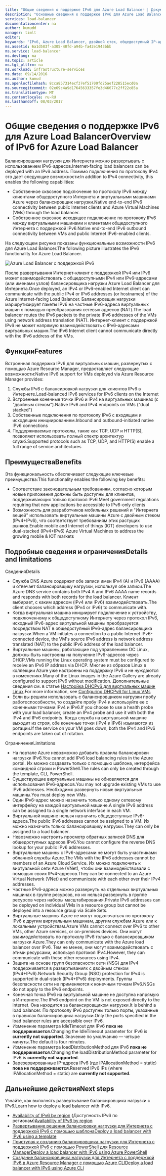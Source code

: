 ```yaml
---
title: "Общие сведения о поддержке IPv6 для Azure Load Balancer | Документация Майкрософт"
description: "Основные сведения о поддержке IPv6 для Azure Load Balancer и виртуальных машин с балансировкой нагрузки."
services: load-balancer
documentationcenter: na
author: kumudd
manager: timlt
editor: 
keywords: "IPv6, Azure Load Balancer, двойной стек, общедоступный IP-адрес, встроенная поддержка Ipv6, мобильное устройство, Интернет вещей"
ms.assetid: 6a1d583f-a305-40fd-a94b-fa42e1943bbb
ms.service: load-balancer
ms.devlang: na
ms.topic: article
ms.tgt_pltfrm: na
ms.workload: infrastructure-services
ms.date: 09/14/2016
ms.author: kumud
ms.openlocfilehash: 8cca857314ecf37ef51700fd25aef228515ecd0a
ms.sourcegitcommit: 02e69c4a9d17645633357fe3d46677c2ff22c85a
ms.translationtype: MT
ms.contentlocale: ru-RU
ms.lasthandoff: 08/03/2017
---
```

# <a name="overview-of-ipv6-for-azure-load-balancer"></a><span data-ttu-id="daf77-104">Общие сведения о поддержке IPv6 для Azure Load Balancer</span><span class="sxs-lookup"><span data-stu-id="daf77-104">Overview of IPv6 for Azure Load Balancer</span></span>

<span data-ttu-id="daf77-105">Балансировщики нагрузки для Интернета можно развертывать с использованием IPv6-адресов.</span><span class="sxs-lookup"><span data-stu-id="daf77-105">Internet-facing load balancers can be deployed with an IPv6 address.</span></span> <span data-ttu-id="daf77-106">Помимо подключения по протоколу IPv4 это дает следующие возможности:</span><span class="sxs-lookup"><span data-stu-id="daf77-106">In addition to IPv4 connectivity, this enables the following capabilities:</span></span>

* <span data-ttu-id="daf77-107">Собственное сквозное подключение по протоколу IPv6 между клиентами общедоступного Интернета и виртуальными машинами Azure через балансировщик нагрузки.</span><span class="sxs-lookup"><span data-stu-id="daf77-107">Native end-to-end IPv6 connectivity between public Internet clients and Azure Virtual Machines (VMs) through the load balancer.</span></span>
* <span data-ttu-id="daf77-108">Собственное сквозное исходящее подключение по протоколу IPv6 между виртуальными машинами и клиентами общедоступного Интернета с поддержкой IPv6.</span><span class="sxs-lookup"><span data-stu-id="daf77-108">Native end-to-end IPv6 outbound connectivity between VMs and public Internet IPv6-enabled clients.</span></span>

<span data-ttu-id="daf77-109">На следующем рисунке показаны функциональные возможности IPv6 для Azure Load Balancer.</span><span class="sxs-lookup"><span data-stu-id="daf77-109">The following picture illustrates the IPv6 functionality for Azure Load Balancer.</span></span>

![Azure Load Balancer с поддержкой IPv6](./media/load-balancer-ipv6-overview/load-balancer-ipv6.png)

<span data-ttu-id="daf77-111">После развертывания Интернет-клиент с поддержкой IPv4 или IPv6 может взаимодействовать с общедоступными IPv4 или IPv6-адресами (или именами узлов) балансировщика нагрузки Azure Load Balancer для Интернета.</span><span class="sxs-lookup"><span data-stu-id="daf77-111">Once deployed, an IPv4 or IPv6-enabled Internet client can communicate with the public IPv4 or IPv6 addresses (or hostnames) of the Azure Internet-facing Load Balancer.</span></span> <span data-ttu-id="daf77-112">Балансировщик нагрузки маршрутизирует пакеты IPv6 на частные IPv6-адреса виртуальных машин с помощью преобразования сетевых адресов (NAT).</span><span class="sxs-lookup"><span data-stu-id="daf77-112">The load balancer routes the IPv6 packets to the private IPv6 addresses of the VMs using network address translation (NAT).</span></span> <span data-ttu-id="daf77-113">Интернет-клиент с поддержкой IPv6 не может напрямую взаимодействовать с IPv6-адресами виртуальных машин.</span><span class="sxs-lookup"><span data-stu-id="daf77-113">The IPv6 Internet client cannot communicate directly with the IPv6 address of the VMs.</span></span>

## <a name="features"></a><span data-ttu-id="daf77-114">Функции</span><span class="sxs-lookup"><span data-stu-id="daf77-114">Features</span></span>

<span data-ttu-id="daf77-115">Встроенная поддержка IPv6 для виртуальных машин, развернутых с помощью Azure Resource Manager, предоставляет следующие возможности:</span><span class="sxs-lookup"><span data-stu-id="daf77-115">Native IPv6 support for VMs deployed via Azure Resource Manager provides:</span></span>

1. <span data-ttu-id="daf77-116">Службы IPv6 с балансировкой нагрузки для клиентов IPv6 в Интернете.</span><span class="sxs-lookup"><span data-stu-id="daf77-116">Load-balanced IPv6 services for IPv6 clients on the Internet</span></span>
2. <span data-ttu-id="daf77-117">Встроенные конечные точки IPv6 и IPv4 на виртуальных машинах (с "двойным стеком").</span><span class="sxs-lookup"><span data-stu-id="daf77-117">Native IPv6 and IPv4 endpoints on VMs ("dual stacked")</span></span>
3. <span data-ttu-id="daf77-118">Собственные подключения по протоколу IPv6 с входящим и исходящим инициированием.</span><span class="sxs-lookup"><span data-stu-id="daf77-118">Inbound and outbound-initiated native IPv6 connections</span></span>
4. <span data-ttu-id="daf77-119">Поддерживаемые протоколы, такие как TCP, UDP и HTTP(S), позволяют использовать полный спектр архитектур служб.</span><span class="sxs-lookup"><span data-stu-id="daf77-119">Supported protocols such as TCP, UDP, and HTTP(S) enable a full range of service architectures</span></span>

## <a name="benefits"></a><span data-ttu-id="daf77-120">Преимущества</span><span class="sxs-lookup"><span data-stu-id="daf77-120">Benefits</span></span>

<span data-ttu-id="daf77-121">Эта функциональность обеспечивает следующие ключевые преимущества:</span><span class="sxs-lookup"><span data-stu-id="daf77-121">This functionality enables the following key benefits:</span></span>

* <span data-ttu-id="daf77-122">Соответствие законодательным требованиям, согласно которым новые приложения должны быть доступны для клиентов, поддерживающих только протокол IPv6.</span><span class="sxs-lookup"><span data-stu-id="daf77-122">Meet government regulations requiring that new applications be accessible to IPv6-only clients</span></span>
* <span data-ttu-id="daf77-123">Возможность для разработчиков мобильных решений и "Интернета вещей" использовать виртуальные машины Azure с двойным стеком (IPv4+IPv6), что соответствует требованиям этих растущих рынков.</span><span class="sxs-lookup"><span data-stu-id="daf77-123">Enable mobile and Internet of things (IOT) developers to use dual-stacked (IPv4+IPv6) Azure Virtual Machines to address the growing mobile & IOT markets</span></span>

## <a name="details-and-limitations"></a><span data-ttu-id="daf77-124">Подробные сведения и ограничения</span><span class="sxs-lookup"><span data-stu-id="daf77-124">Details and limitations</span></span>

<span data-ttu-id="daf77-125">Сведения</span><span class="sxs-lookup"><span data-stu-id="daf77-125">Details</span></span>

* <span data-ttu-id="daf77-126">Служба DNS Azure содержит обе записи имен IPv4 (A) и IPv6 (AAAA) и отвечает балансировщику нагрузки, используя обе записи.</span><span class="sxs-lookup"><span data-stu-id="daf77-126">The Azure DNS service contains both IPv4 A and IPv6 AAAA name records and responds with both records for the load balancer.</span></span> <span data-ttu-id="daf77-127">Клиент выбирает, с каким адресом (IPv4 или IPv6) взаимодействовать.</span><span class="sxs-lookup"><span data-stu-id="daf77-127">The client chooses which address (IPv4 or IPv6) to communicate with.</span></span>
* <span data-ttu-id="daf77-128">Когда виртуальная машина инициирует подключение к устройству, подключенному к общедоступному Интернету через протокол IPv6, исходный IPv6-адрес виртуальной машины преобразуется посредством NAT в общедоступный IPv6-адрес балансировщика нагрузки.</span><span class="sxs-lookup"><span data-stu-id="daf77-128">When a VM initiates a connection to a public Internet IPv6-connected device, the VM's source IPv6 address is network address translated (NAT) to the public IPv6 address of the load balancer.</span></span>
* <span data-ttu-id="daf77-129">Виртуальные машины, работающие под управлением ОС Linux, должны быть настроены на получение IPv6-адресов через DHCP.</span><span class="sxs-lookup"><span data-stu-id="daf77-129">VMs running the Linux operating system must be configured to receive an IPv6 IP address via DHCP.</span></span> <span data-ttu-id="daf77-130">Многие из образов Linux в коллекции Azure уже настроены на поддержку IPv6 и не нуждаются в изменениях.</span><span class="sxs-lookup"><span data-stu-id="daf77-130">Many of the Linux images in the Azure Gallery are already configured to support IPv6 without modification.</span></span> <span data-ttu-id="daf77-131">Дополнительные сведения см. в статье [Настройка DHCPv6 для виртуальных машин Linux](load-balancer-ipv6-for-linux.md).</span><span class="sxs-lookup"><span data-stu-id="daf77-131">For more information, see [Configuring DHCPv6 for Linux VMs](load-balancer-ipv6-for-linux.md)</span></span>
* <span data-ttu-id="daf77-132">Если вы решили использовать с балансировщиком нагрузки пробу работоспособности, то создайте пробу IPv4 и используйте ее с конечными точками IPv4 и IPv6.</span><span class="sxs-lookup"><span data-stu-id="daf77-132">If you choose to use a health probe with your load balancer, create an IPv4 probe and use it with both the IPv4 and IPv6 endpoints.</span></span> <span data-ttu-id="daf77-133">Когда служба на виртуальной машине выходит из строя, обе конечные точки (IPv4 и IPv6) изымаются из ротации.</span><span class="sxs-lookup"><span data-stu-id="daf77-133">If the service on your VM goes down, both the IPv4 and IPv6 endpoints are taken out of rotation.</span></span>

<span data-ttu-id="daf77-134">Ограничения</span><span class="sxs-lookup"><span data-stu-id="daf77-134">Limitations</span></span>

* <span data-ttu-id="daf77-135">На портале Azure невозможно добавить правила балансировки нагрузки IPv6.</span><span class="sxs-lookup"><span data-stu-id="daf77-135">You cannot add IPv6 load balancing rules in the Azure portal.</span></span> <span data-ttu-id="daf77-136">Их можно создавать только с помощью шаблона, интерфейса командной строки и PowerShell.</span><span class="sxs-lookup"><span data-stu-id="daf77-136">The rules can only be created through the template, CLI, PowerShell.</span></span>
* <span data-ttu-id="daf77-137">Существующие виртуальные машины не обновляются для использования IPv6-адресов.</span><span class="sxs-lookup"><span data-stu-id="daf77-137">You may not upgrade existing VMs to use IPv6 addresses.</span></span> <span data-ttu-id="daf77-138">Необходимо развернуть новые виртуальные машины.</span><span class="sxs-lookup"><span data-stu-id="daf77-138">You must deploy new VMs.</span></span>
* <span data-ttu-id="daf77-139">Один IPv6-адрес можно назначить только одному сетевому интерфейсу на каждой виртуальной машине.</span><span class="sxs-lookup"><span data-stu-id="daf77-139">A single IPv6 address can be assigned to a single network interface in each VM.</span></span>
* <span data-ttu-id="daf77-140">Виртуальной машине нельзя назначить общедоступные IPv6-адреса.</span><span class="sxs-lookup"><span data-stu-id="daf77-140">The public IPv6 addresses cannot be assigned to a VM.</span></span> <span data-ttu-id="daf77-141">Их можно назначить только балансировщику нагрузки.</span><span class="sxs-lookup"><span data-stu-id="daf77-141">They can only be assigned to a load balancer.</span></span>
* <span data-ttu-id="daf77-142">Невозможно настроить просмотр обратных записей DNS для общедоступных адресов IPv6.</span><span class="sxs-lookup"><span data-stu-id="daf77-142">You cannot configure the reverse DNS lookup for your public IPv6 addresses.</span></span>
* <span data-ttu-id="daf77-143">Виртуальные машины с IPv6-адресами не могут быть участниками облачной службы Azure.</span><span class="sxs-lookup"><span data-stu-id="daf77-143">The VMs with the IPv6 addresses cannot be members of an Azure Cloud Service.</span></span> <span data-ttu-id="daf77-144">Их можно подключить к виртуальной сети Azure (VNet), чтобы они взаимодействовали с помощью своих IPv4-адресов.</span><span class="sxs-lookup"><span data-stu-id="daf77-144">They can be connected to an Azure Virtual Network (VNet) and communicate with each other over their IPv4 addresses.</span></span>
* <span data-ttu-id="daf77-145">Частные IPv6-адреса можно развернуть на отдельных виртуальных машинах в группе ресурсов, но их нельзя развернуть в группе ресурсов через наборы масштабирования.</span><span class="sxs-lookup"><span data-stu-id="daf77-145">Private IPv6 addresses can be deployed on individual VMs in a resource group but cannot be deployed into a resource group via Scale Sets.</span></span>
* <span data-ttu-id="daf77-146">Виртуальные машины Azure не могут подключаться по протоколу IPv6 к другим виртуальным машинам, другим службам Azure или к локальным устройствам.</span><span class="sxs-lookup"><span data-stu-id="daf77-146">Azure VMs cannot connect over IPv6 to other VMs, other Azure services, or on-premises devices.</span></span> <span data-ttu-id="daf77-147">Они могут взаимодействовать по протоколу IPv6 только с балансировщиком нагрузки Azure.</span><span class="sxs-lookup"><span data-stu-id="daf77-147">They can only communicate with the Azure load balancer over IPv6.</span></span> <span data-ttu-id="daf77-148">Тем не менее, они могут взаимодействовать с этими ресурсами, используя протокол IPv4.</span><span class="sxs-lookup"><span data-stu-id="daf77-148">However, they can communicate with these other resources using IPv4.</span></span>
* <span data-ttu-id="daf77-149">Защита на основе групп безопасности сети (NSG) для IPv4 поддерживается в развертываниях с двойным стеком (IPv4+IPv6).</span><span class="sxs-lookup"><span data-stu-id="daf77-149">Network Security Group (NSG) protection for IPv4 is supported in dual-stack (IPv4+IPv6) deployments.</span></span> <span data-ttu-id="daf77-150">Группы безопасности сети не применяются к конечным точкам IPv6.</span><span class="sxs-lookup"><span data-stu-id="daf77-150">NSGs do not apply to the IPv6 endpoints.</span></span>
* <span data-ttu-id="daf77-151">Конечная точка IPv6 на виртуальной машине не доступна напрямую в Интернете.</span><span class="sxs-lookup"><span data-stu-id="daf77-151">The IPv6 endpoint on the VM is not exposed directly to the internet.</span></span> <span data-ttu-id="daf77-152">Она находится за балансировщиком нагрузки.</span><span class="sxs-lookup"><span data-stu-id="daf77-152">It is behind a load balancer.</span></span> <span data-ttu-id="daf77-153">По протоколу IPv6 доступны только порты, указанные в правилах балансировщика нагрузки.</span><span class="sxs-lookup"><span data-stu-id="daf77-153">Only the ports specified in the load balancer rules are accessible over IPv6.</span></span>
* <span data-ttu-id="daf77-154">Изменение параметра IdleTimeout для IPv6 **пока не поддерживается**.</span><span class="sxs-lookup"><span data-stu-id="daf77-154">Changing the IdleTimeout parameter for IPv6 is **currently not supported**.</span></span> <span data-ttu-id="daf77-155">Значение по умолчанию — четыре минуты.</span><span class="sxs-lookup"><span data-stu-id="daf77-155">The default is four minutes.</span></span>
* <span data-ttu-id="daf77-156">Изменение параметра loadDistributionMethod для IPv6 **пока не поддерживается**.</span><span class="sxs-lookup"><span data-stu-id="daf77-156">Changing the loadDistributionMethod parameter for IPv6 is **currently not supported**.</span></span>
* <span data-ttu-id="daf77-157">Зарезервированные IP-адреса IPv6 (где IPAllocationMethod = static) **пока не поддерживаются**.</span><span class="sxs-lookup"><span data-stu-id="daf77-157">Reserved IPv6 IPs (where IPAllocationMethod = static) are **currently not supported**.</span></span>

## <a name="next-steps"></a><span data-ttu-id="daf77-158">Дальнейшие действия</span><span class="sxs-lookup"><span data-stu-id="daf77-158">Next steps</span></span>

<span data-ttu-id="daf77-159">Узнайте, как выполнять развертывание балансировщика нагрузки с IPv6.</span><span class="sxs-lookup"><span data-stu-id="daf77-159">Learn how to deploy a load balancer with IPv6.</span></span>

* <span data-ttu-id="daf77-160">[Availability of IPv6 by region](https://go.microsoft.com/fwlink/?linkid=828357) (Доступность IPv6 по регионам)</span><span class="sxs-lookup"><span data-stu-id="daf77-160">[Availability of IPv6 by region](https://go.microsoft.com/fwlink/?linkid=828357)</span></span>
* [<span data-ttu-id="daf77-161">Развертывание решения балансировки нагрузки для Интернета с поддержкой IPv6 с помощью шаблона</span><span class="sxs-lookup"><span data-stu-id="daf77-161">Deploy a load balancer with IPv6 using a template</span></span>](load-balancer-ipv6-internet-template.md)
* [<span data-ttu-id="daf77-162">Приступая к созданию балансировщика нагрузки для Интернета с поддержкой IPv6 с помощью PowerShell для Resource Manager</span><span class="sxs-lookup"><span data-stu-id="daf77-162">Deploy a load balancer with IPv6 using Azure PowerShell</span></span>](load-balancer-ipv6-internet-ps.md)
* [<span data-ttu-id="daf77-163">Создание балансировщика нагрузки для Интернета с поддержкой IPv6 в Azure Resource Manager с помощью Azure CLI</span><span class="sxs-lookup"><span data-stu-id="daf77-163">Deploy a load balancer with IPv6 using Azure CLI</span></span>](load-balancer-ipv6-internet-cli.md)
